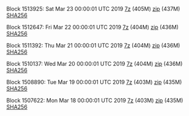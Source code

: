 Block 1513925: Sat Mar 23 00:00:01 UTC 2019 [7z](https://transfer.sh/cP5Ag/bootstrap.dat.20190323.7z) (405M) [zip](https://transfer.sh/10XHGm/bootstrap.dat.20190323.zip) (437M) [SHA256](https://transfer.sh/GQbmx/sha256.txt)

Block 1512647: Fri Mar 22 00:00:01 UTC 2019 [7z](https://transfer.sh/IQoUS/bootstrap.dat.20190322.7z) (404M) [zip](https://transfer.sh/DHuk3/bootstrap.dat.20190322.zip) (436M) [SHA256](https://transfer.sh/2ztgh/sha256.txt)

Block 1511392: Thu Mar 21 00:00:01 UTC 2019 [7z](https://transfer.sh/UQhjy/bootstrap.dat.20190321.7z) (404M) [zip](https://transfer.sh/13Db99/bootstrap.dat.20190321.zip) (436M) [SHA256](https://transfer.sh/Rhhlg/sha256.txt)

Block 1510137: Wed Mar 20 00:00:01 UTC 2019 [7z](https://transfer.sh/euRR4/bootstrap.dat.20190320.7z) (404M) [zip](https://transfer.sh/Fn9uy/bootstrap.dat.20190320.zip) (436M) [SHA256](https://transfer.sh/Theud/sha256.txt)

Block 1508890: Tue Mar 19 00:00:01 UTC 2019 [7z](https://transfer.sh/Ffeqn/bootstrap.dat.20190319.7z) (403M) [zip](https://transfer.sh/m9Jyq/bootstrap.dat.20190319.zip) (435M) [SHA256](https://transfer.sh/14f7EU/sha256.txt)

Block 1507622: Mon Mar 18 00:00:01 UTC 2019 [7z](https://transfer.sh/CS7Sc/bootstrap.dat.20190318.7z) (403M) [zip](https://transfer.sh/WeUgX/bootstrap.dat.20190318.zip) (435M) [SHA256](https://transfer.sh/R2ncE/sha256.txt)
